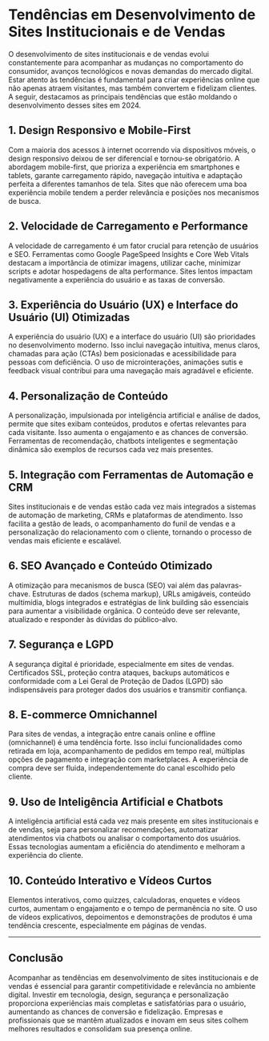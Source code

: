 
# Tendências em Desenvolvimento de Sites Institucionais e de Vendas

O desenvolvimento de sites institucionais e de vendas evolui constantemente para acompanhar as mudanças no comportamento do consumidor, avanços tecnológicos e novas demandas do mercado digital. Estar atento às tendências é fundamental para criar experiências online que não apenas atraem visitantes, mas também convertem e fidelizam clientes. A seguir, destacamos as principais tendências que estão moldando o desenvolvimento desses sites em 2024.

## 1. **Design Responsivo e Mobile-First**

Com a maioria dos acessos à internet ocorrendo via dispositivos móveis, o design responsivo deixou de ser diferencial e tornou-se obrigatório. A abordagem mobile-first, que prioriza a experiência em smartphones e tablets, garante carregamento rápido, navegação intuitiva e adaptação perfeita a diferentes tamanhos de tela. Sites que não oferecem uma boa experiência mobile tendem a perder relevância e posições nos mecanismos de busca.

## 2. **Velocidade de Carregamento e Performance**

A velocidade de carregamento é um fator crucial para retenção de usuários e SEO. Ferramentas como Google PageSpeed Insights e Core Web Vitals destacam a importância de otimizar imagens, utilizar cache, minimizar scripts e adotar hospedagens de alta performance. Sites lentos impactam negativamente a experiência do usuário e as taxas de conversão.

## 3. **Experiência do Usuário (UX) e Interface do Usuário (UI) Otimizadas**

A experiência do usuário (UX) e a interface do usuário (UI) são prioridades no desenvolvimento moderno. Isso inclui navegação intuitiva, menus claros, chamadas para ação (CTAs) bem posicionadas e acessibilidade para pessoas com deficiência. O uso de microinterações, animações sutis e feedback visual contribui para uma navegação mais agradável e eficiente.

## 4. **Personalização de Conteúdo**

A personalização, impulsionada por inteligência artificial e análise de dados, permite que sites exibam conteúdos, produtos e ofertas relevantes para cada visitante. Isso aumenta o engajamento e as chances de conversão. Ferramentas de recomendação, chatbots inteligentes e segmentação dinâmica são exemplos de recursos cada vez mais presentes.

## 5. **Integração com Ferramentas de Automação e CRM**

Sites institucionais e de vendas estão cada vez mais integrados a sistemas de automação de marketing, CRMs e plataformas de atendimento. Isso facilita a gestão de leads, o acompanhamento do funil de vendas e a personalização do relacionamento com o cliente, tornando o processo de vendas mais eficiente e escalável.

## 6. **SEO Avançado e Conteúdo Otimizado**

A otimização para mecanismos de busca (SEO) vai além das palavras-chave. Estruturas de dados (schema markup), URLs amigáveis, conteúdo multimídia, blogs integrados e estratégias de link building são essenciais para aumentar a visibilidade orgânica. O conteúdo deve ser relevante, atualizado e responder às dúvidas do público-alvo.

## 7. **Segurança e LGPD**

A segurança digital é prioridade, especialmente em sites de vendas. Certificados SSL, proteção contra ataques, backups automáticos e conformidade com a Lei Geral de Proteção de Dados (LGPD) são indispensáveis para proteger dados dos usuários e transmitir confiança.

## 8. **E-commerce Omnichannel**

Para sites de vendas, a integração entre canais online e offline (omnichannel) é uma tendência forte. Isso inclui funcionalidades como retirada em loja, acompanhamento de pedidos em tempo real, múltiplas opções de pagamento e integração com marketplaces. A experiência de compra deve ser fluida, independentemente do canal escolhido pelo cliente.

## 9. **Uso de Inteligência Artificial e Chatbots**

A inteligência artificial está cada vez mais presente em sites institucionais e de vendas, seja para personalizar recomendações, automatizar atendimentos via chatbots ou analisar o comportamento dos usuários. Essas tecnologias aumentam a eficiência do atendimento e melhoram a experiência do cliente.

## 10. **Conteúdo Interativo e Vídeos Curtos**

Elementos interativos, como quizzes, calculadoras, enquetes e vídeos curtos, aumentam o engajamento e o tempo de permanência no site. O uso de vídeos explicativos, depoimentos e demonstrações de produtos é uma tendência crescente, especialmente em páginas de vendas.

---

## **Conclusão**

Acompanhar as tendências em desenvolvimento de sites institucionais e de vendas é essencial para garantir competitividade e relevância no ambiente digital. Investir em tecnologia, design, segurança e personalização proporciona experiências mais completas e satisfatórias para o usuário, aumentando as chances de conversão e fidelização. Empresas e profissionais que se mantêm atualizados e inovam em seus sites colhem melhores resultados e consolidam sua presença online.
```
